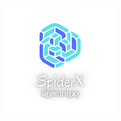 <p align="center">
    <img src="https://raw.githubusercontent.com/GigaHertzLegacy-SpiderX/GigaHertzLegacy-SpiderX/main/gh.png" alt="GigaHertz Legacy" title="SpiderX" width="50%">
</p>
